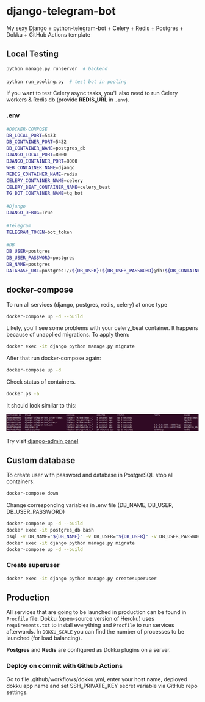 # django-telegram-bot
My sexy Django + python-telegram-bot + Celery + Redis + Postgres + Dokku + GitHub Actions template

## Local Testing

``` bash
python manage.py runserver  # backend

python run_pooling.py  # test bot in pooling
```

If you want to test Celery async tasks, you'll also need to run Celery workers & Redis db (provide __REDIS_URL__ in `.env`). 

### .env

``` bash
#DOCKER-COMPOSE
DB_LOCAL_PORT=5433
DB_CONTAINER_PORT=5432
DB_CONTAINER_NAME=postgres_db
DJANGO_LOCAL_PORT=8000
DJANGO_CONTAINER_PORT=8000
WEB_CONTAINER_NAME=django
REDIS_CONTAINER_NAME=redis
CELERY_CONTAINER_NAME=celery
CELERY_BEAT_CONTAINER_NAME=celery_beat
TG_BOT_CONTAINER_NAME=tg_bot

#Django
DJANGO_DEBUG=True

#Telegram
TELEGRAM_TOKEN=bot_token

#DB
DB_USER=postgres
DB_USER_PASSWORD=postgres
DB_NAME=postgres
DATABASE_URL=postgres://${DB_USER}:${DB_USER_PASSWORD}@db:${DB_CONTAINER_PORT}/${DB_NAME}


```

## docker-compose

To run all services (django, postgres, redis, celery) at once type
``` bash
docker-compose up -d --build
```
Likely, you'll see some problems with your celery_beat container. It happens
because of unapplied migrations. To apply them:
``` bash
docker exec -it django python manage.py migrate
```
After that run docker-compose again:
``` bash
docker-compose up -d 
```
Check status of containers.
``` bash
docker ps -a
```
It should look similar to this:
<p align="left">
    <img src="./.github/imgs/containers_status.png">
</p>

Try visit <a href="http://0.0.0.0:8000/tgadmin">django-admin panel</a>

## Custom database

To create user with password and database in PostgreSQL stop all containers: 
``` bash
docker-compose down
```
Change corresponding variables in .env file (DB_NAME, DB_USER, DB_USER_PASSWORD)<br>
```bash 
docker-compose up -d --build
docker exec -it postgres_db bash
psql -v DB_NAME="${DB_NAME}" -v DB_USER="${DB_USER}" -v DB_USER_PASSWORD="'${DB_USER_PASSWORD}'" -U postgres < sql/init.sql
docker exec -it django python manage.py migrate
docker-compose up -d --build
```

### Create superuser

``` bash
docker exec -it django python manage.py createsuperuser
```

## Production 

All services that are going to be launched in production can be found in `Procfile` file. Dokku (open-source version of Heroku) uses `requirements.txt` to install everything and `Procfile` to run services afterwards. In `DOKKU_SCALE` you can find the number of processes to be launched (for load balancing).

**Postgres** and **Redis** are configured as Dokku plugins on a server. 

### Deploy on commit with Github Actions

Go to file .github/workflows/dokku.yml, enter your host name, deployed dokku app name and set SSH_PRIVATE_KEY secret variable via GitHub repo settings.
